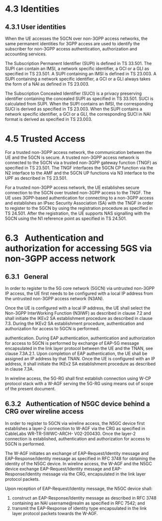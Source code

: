 # 4.3 Identities
## 4.3.1 User identities
When the UE accesses the 5GCN over non-3GPP access networks, the same permanent identities for 3GPP access are used to identify the subscriber for non-3GPP access authentication, authorization and accounting services.

The Subscription Permanent Identifier (SUPI) is defined in TS 33.501. The SUPI can contain an IMSI, a network specific identifier, a GCI or a GLI as specified in TS 23.501. A SUPI containing an IMSI is defined in TS 23.003. A SUPI containing a network specific identifier, a GCI or a GLI always takes the form of a NAI as defined in TS 23.003.

The Subscription Concealed Identifier (SUCI) is a privacy preserving identifier containing the concealed SUPI as specified in TS 33.501. SUCI is calculated from SUPI. When the SUPI contains an IMSI, the corresponding SUCI is derived as specified in TS 23.003. When the SUPI contains a network specific identifier, a GCI or a GLI, the corresponding SUCI in NAI format is derived as specified in TS 23.003.
# 4.5 Trusted Access
For a trusted non-3GPP access network, the communication between the UE and the 5GCN is secure. A trusted non-3GPP access network is connected to the 5GCN via a trusted non-3GPP gateway function (TNGF) as specified in TS 23.501. The TNGF interfaces the 5GCN CP function via the N2 interface to the AMF and the 5GCN UP functions via N3 interface to the UPF as described in TS 23.501.

For a trusted non-3GPP access network, the UE establishes secure connection to the 5GCN over trusted non-3GPP access to the TNGF. The UE uses 3GPP-based authentication for connecting to a non-3GPP access and establishes an IPsec Security Association (SA) with the TNGF in order to register to the 5GCN by using the registration procedure as specified in TS 24.501. After the registration, the UE supports NAS signalling with the 5GCN using the N1 reference point as specified in TS 24.501.
# 6.3  Authentication and authorization for accessing 5GS via non-3GPP access network
## 6.3.1  General
In order to register to the 5G core network (5GCN) via untrusted non-3GPP IP access, the UE first needs to be configured with a local IP address from the untrusted non-3GPP access network (N3AN).

Once the UE is configured with a local IP address, the UE shall select the Non-3GPP InterWorking Function (N3IWF) as described in clause 7.2 and shall initiate the IKEv2 SA establishment procedure as described in clause 7.3. During the IKEv2 SA establishment procedure, authentication and authorization for access to 5GCN is performed.

authentication. During EAP authentication, authentication and authorization for access to 5GCN is performed by exchange of EAP-5G message encapsulated in the link layer protocol between the UE and the TNAN, see clause 7.3A.2.1. Upon completion of EAP authentication, the UE shall be assigned an IP address by that TNAN. Once the UE is configured with an IP address, it shall initiate the IKEv2 SA establishment procedure as described in clause 7.3A.

In wireline access, the 5G-RG shall first establish connection using W-CP protocol stack with a W-AGF serving the 5G-RG using means out of scope of the present document.
## 6.3.2  Authentication of N5GC device behind a CRG over wireline access
In order to register to 5GCN via wireline access, the N5GC device first establishes a layer-2 connection to W-AGF via the CRG as specified in CableLabs WR-TR-5WWC-ARCH- V02-200430. Once the layer-2 connection is established, authentication and authorization for access to 5GCN is performed.

The W-AGF initiates an exchange of EAP-Request/Identity message and EAP-Response/Identity message as specified in RFC 3748 for obtaining the identity of the N5GC device. In wireline access, the W-AGF and the N5GC device exchange EAP-Request/Identity message and EAP-Response/Identity message via the CRG, encapsulated in the link layer protocol packets.

Upon reception of EAP-Request/Identity message, the N5GC device shall:
1. construct an EAP-Response/Identity message as described in RFC 3748 containing an NAI username@realm as specified in RFC 7542; and
2. transmit the EAP-Response of identity type encapsulated in the link layer protocol packets towards the W-AGF.
